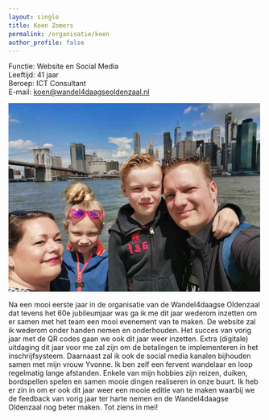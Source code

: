 ```yaml
---
layout: single
title: Koen Zomers
permalink: /organisatie/koen
author_profile: false
---
```


Functie: Website en Social Media  
Leeftijd: 41 jaar  
Beroep: ICT Consultant  
E-mail: [koen@wandel4daagseoldenzaal.nl](mailto:koen@wandel4daagseoldenzaal.nl)  

![Koen, Yvonne, Quinten en Anique](/assets/organisatie/koenenyvonne.jpeg)

Na een mooi eerste jaar in de organisatie van de Wandel4daagse Oldenzaal dat tevens het 60e jubileumjaar was ga ik me dit jaar wederom inzetten om er samen met het team een mooi evenement van te maken. De website zal ik wederom onder handen nemen en onderhouden. Het succes van vorig jaar met de QR codes gaan we ook dit jaar weer inzetten. Extra (digitale) uitdaging dit jaar voor me zal zijn om de betalingen te implementeren in het inschrijfsysteem. Daarnaast zal ik ook de social media kanalen bijhouden samen met mijn vrouw Yvonne. Ik ben zelf een fervent wandelaar en loop regelmatig lange afstanden. Enkele van mijn hobbies zijn reizen,  duiken, bordspellen spelen en samen mooie dingen realiseren in onze buurt. Ik heb er zin in om er ook dit jaar weer een mooie editie van te maken waarbij we de feedback van vorig jaar ter harte nemen en de Wandel4daagse Oldenzaal nog beter maken. Tot ziens in mei!